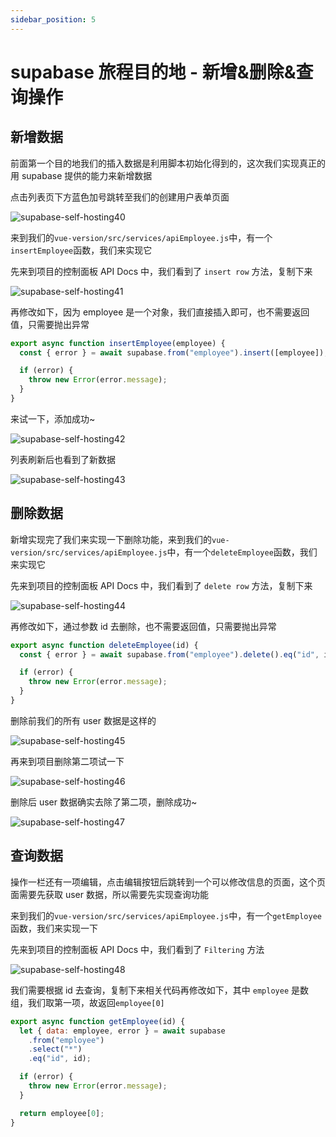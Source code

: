 ```yaml
---
sidebar_position: 5
---
```


# supabase 旅程目的地 - 新增&删除&查询操作

## 新增数据

前面第一个目的地我们的插入数据是利用脚本初始化得到的，这次我们实现真正的用 supabase 提供的能力来新增数据

点击列表页下方蓝色加号跳转至我们的创建用户表单页面

![supabase-self-hosting40](https://fxpby.oss-cn-beijing.aliyuncs.com/blogImg/framework/supabase/supabase-self-hosting40.jpg)

来到我们的`vue-version/src/services/apiEmployee.js`中，有一个`insertEmployee`函数，我们来实现它

先来到项目的控制面板 API Docs 中，我们看到了 `insert row` 方法，复制下来

![supabase-self-hosting41](https://fxpby.oss-cn-beijing.aliyuncs.com/blogImg/framework/supabase/supabase-self-hosting41.jpg)

再修改如下，因为 employee 是一个对象，我们直接插入即可，也不需要返回值，只需要抛出异常

```js
export async function insertEmployee(employee) {
  const { error } = await supabase.from("employee").insert([employee]);

  if (error) {
    throw new Error(error.message);
  }
}
```

来试一下，添加成功~

![supabase-self-hosting42](https://fxpby.oss-cn-beijing.aliyuncs.com/blogImg/framework/supabase/supabase-self-hosting42.jpg)

列表刷新后也看到了新数据

![supabase-self-hosting43](https://fxpby.oss-cn-beijing.aliyuncs.com/blogImg/framework/supabase/supabase-self-hosting43.jpg)

## 删除数据

新增实现完了我们来实现一下删除功能，来到我们的`vue-version/src/services/apiEmployee.js`中，有一个`deleteEmployee`函数，我们来实现它

先来到项目的控制面板 API Docs 中，我们看到了 `delete row` 方法，复制下来

![supabase-self-hosting44](https://fxpby.oss-cn-beijing.aliyuncs.com/blogImg/framework/supabase/supabase-self-hosting44.jpg)

再修改如下，通过参数 id 去删除，也不需要返回值，只需要抛出异常

```js
export async function deleteEmployee(id) {
  const { error } = await supabase.from("employee").delete().eq("id", id);

  if (error) {
    throw new Error(error.message);
  }
}
```

删除前我们的所有 user 数据是这样的

![supabase-self-hosting45](https://fxpby.oss-cn-beijing.aliyuncs.com/blogImg/framework/supabase/supabase-self-hosting45.jpg)

再来到项目删除第二项试一下

![supabase-self-hosting46](https://fxpby.oss-cn-beijing.aliyuncs.com/blogImg/framework/supabase/supabase-self-hosting46.jpg)

删除后 user 数据确实去除了第二项，删除成功~

![supabase-self-hosting47](https://fxpby.oss-cn-beijing.aliyuncs.com/blogImg/framework/supabase/supabase-self-hosting47.jpg)

## 查询数据

操作一栏还有一项编辑，点击编辑按钮后跳转到一个可以修改信息的页面，这个页面需要先获取 user 数据，所以需要先实现查询功能

来到我们的`vue-version/src/services/apiEmployee.js`中，有一个`getEmployee`函数，我们来实现一下

先来到项目的控制面板 API Docs 中，我们看到了 `Filtering` 方法

![supabase-self-hosting48](https://fxpby.oss-cn-beijing.aliyuncs.com/blogImg/framework/supabase/supabase-self-hosting48.jpg)

我们需要根据 id 去查询，复制下来相关代码再修改如下，其中 `employee` 是数组，我们取第一项，故返回`employee[0]`

```js
export async function getEmployee(id) {
  let { data: employee, error } = await supabase
    .from("employee")
    .select("*")
    .eq("id", id);

  if (error) {
    throw new Error(error.message);
  }

  return employee[0];
}
```
